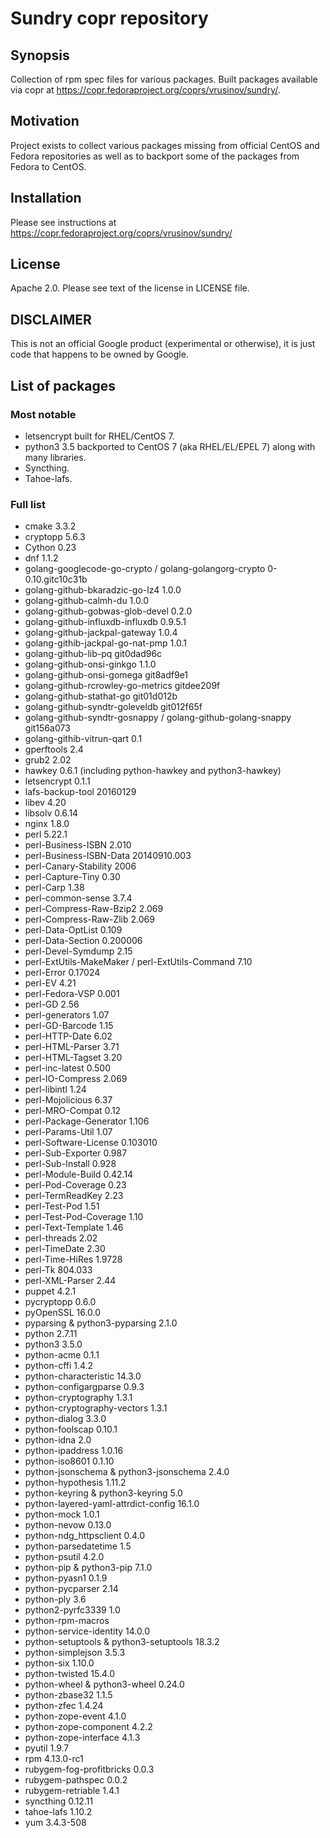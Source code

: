 # Sundry copr repository

## Synopsis

Collection of rpm spec files for various packages. Built packages available
via copr at https://copr.fedoraproject.org/coprs/vrusinov/sundry/.

## Motivation

Project exists to collect various packages missing from official CentOS and
Fedora repositories as well as to backport some of the packages from Fedora to CentOS.

## Installation

Please see instructions at https://copr.fedoraproject.org/coprs/vrusinov/sundry/

## License

Apache 2.0.
Please see text of the license in LICENSE file.

## DISCLAIMER

This is not an official Google product (experimental or otherwise), it is just
code that happens to be owned by Google.

## List of packages

### Most notable

 * letsencrypt built for RHEL/CentOS 7.
 * python3 3.5 backported to CentOS 7 (aka RHEL/EL/EPEL 7) along with many
   libraries.
 * Syncthing.
 * Tahoe-lafs.

### Full list

 * cmake 3.3.2
 * cryptopp 5.6.3
 * Cython 0.23
 * dnf 1.1.2
 * golang-googlecode-go-crypto / golang-golangorg-crypto 0-0.10.gitc10c31b
 * golang-github-bkaradzic-go-lz4 1.0.0
 * golang-github-calmh-du 1.0.0
 * golang-github-gobwas-glob-devel 0.2.0
 * golang-github-influxdb-influxdb 0.9.5.1
 * golang-github-jackpal-gateway 1.0.4
 * golang-githib-jackpal-go-nat-pmp 1.0.1
 * golang-github-lib-pq git0dad96c
 * golang-github-onsi-ginkgo 1.1.0
 * golang-github-onsi-gomega git8adf9e1
 * golang-github-rcrowley-go-metrics gitdee209f
 * golang-github-stathat-go git01d012b
 * golang-github-syndtr-goleveldb git012f65f
 * golang-github-syndtr-gosnappy / golang-github-golang-snappy git156a073
 * golang-githib-vitrun-qart 0.1
 * gperftools 2.4
 * grub2 2.02
 * hawkey 0.6.1 (including python-hawkey and python3-hawkey)
 * letsencrypt 0.1.1
 * lafs-backup-tool 20160129
 * libev 4.20
 * libsolv 0.6.14
 * nginx 1.8.0
 * perl 5.22.1
 * perl-Business-ISBN 2.010
 * perl-Business-ISBN-Data 20140910.003
 * perl-Canary-Stability 2006
 * perl-Capture-Tiny 0.30
 * perl-Carp 1.38
 * perl-common-sense 3.7.4
 * perl-Compress-Raw-Bzip2 2.069
 * perl-Compress-Raw-Zlib 2.069
 * perl-Data-OptList 0.109
 * perl-Data-Section 0.200006
 * perl-Devel-Symdump 2.15
 * perl-ExtUtils-MakeMaker / perl-ExtUtils-Command 7.10
 * perl-Error 0.17024
 * perl-EV 4.21
 * perl-Fedora-VSP 0.001
 * perl-GD 2.56
 * perl-generators 1.07
 * perl-GD-Barcode 1.15
 * perl-HTTP-Date 6.02
 * perl-HTML-Parser 3.71
 * perl-HTML-Tagset 3.20
 * perl-inc-latest 0.500
 * perl-IO-Compress 2.069
 * perl-libintl 1.24
 * perl-Mojolicious 6.37
 * perl-MRO-Compat 0.12
 * perl-Package-Generator 1.106
 * perl-Params-Util 1.07
 * perl-Software-License 0.103010
 * perl-Sub-Exporter 0.987
 * perl-Sub-Install 0.928
 * perl-Module-Build 0.42.14
 * perl-Pod-Coverage 0.23
 * perl-TermReadKey 2.23
 * perl-Test-Pod 1.51
 * perl-Test-Pod-Coverage 1.10
 * perl-Text-Template 1.46
 * perl-threads 2.02
 * perl-TimeDate 2.30
 * perl-Time-HiRes 1.9728
 * perl-Tk 804.033
 * perl-XML-Parser 2.44
 * puppet 4.2.1
 * pycryptopp 0.6.0
 * pyOpenSSL 16.0.0
 * pyparsing & python3-pyparsing 2.1.0
 * python 2.7.11
 * python3 3.5.0
 * python-acme 0.1.1
 * python-cffi 1.4.2
 * python-characteristic 14.3.0
 * python-configargparse 0.9.3
 * python-cryptography 1.3.1
 * python-cryptography-vectors 1.3.1
 * python-dialog 3.3.0
 * python-foolscap 0.10.1
 * python-idna 2.0
 * python-ipaddress 1.0.16
 * python-iso8601 0.1.10
 * python-jsonschema & python3-jsonschema 2.4.0
 * python-hypothesis 1.11.2
 * python-keyring & python3-keyring 5.0
 * python-layered-yaml-attrdict-config 16.1.0
 * python-mock 1.0.1
 * python-nevow 0.13.0
 * python-ndg\_httpsclient 0.4.0
 * python-parsedatetime 1.5
 * python-psutil 4.2.0
 * python-pip & python3-pip 7.1.0
 * python-pyasn1 0.1.9
 * python-pycparser 2.14
 * python-ply 3.6
 * python2-pyrfc3339 1.0
 * python-rpm-macros
 * python-service-identity 14.0.0
 * python-setuptools & python3-setuptools 18.3.2
 * python-simplejson 3.5.3
 * python-six 1.10.0
 * python-twisted 15.4.0
 * python-wheel & python3-wheel 0.24.0
 * python-zbase32 1.1.5
 * python-zfec 1.4.24
 * python-zope-event 4.1.0
 * python-zope-component 4.2.2
 * python-zope-interface 4.1.3
 * pyutil 1.9.7
 * rpm 4.13.0-rc1
 * rubygem-fog-profitbricks 0.0.3
 * rubygem-pathspec 0.0.2
 * rubygem-retriable 1.4.1
 * syncthing 0.12.11
 * tahoe-lafs 1.10.2
 * yum 3.4.3-508
